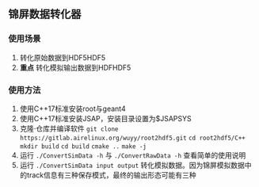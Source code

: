 ## 锦屏数据转化器

### 使用场景
1. 转化原始数据到HDF5HDF5
2. **重点** 转化模拟输出数据到HDFHDF5

### 使用方法
1. 使用C++17标准安装root与geant4
2. 使用C++17标准安装JSAP，安装目录设置为$JSAPSYS
3. 克隆·仓库并编译软件
   `git clone https://gitlab.airelinux.org/wuyy/root2hdf5.git`
   `cd root2hdf5/C++`
   `mkdir build`
   `cd build`
   `cmake ..`
   `make -j`
4. 运行 `./ConvertSimData -h` 与 `./ConvertRawData -h` 查看简单的使用说明
5. 运行 `./ConvertSimData input output` 转化模拟数据。因为锦屏模拟数据中的track信息有三种保存模式，最终的输出形态可能有三种